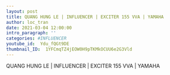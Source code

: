 ```yaml
---
layout: post
title: QUANG HUNG LE | INFLUENCER | EXCITER 155 VVA | YAMAHA
author: loc_tran
date: 2021-03-04 12:00:00
intro_paragraph: ''
categories: #INFLUENCER
youtube_id:  Ydu_fQGt9DE
thumbnail_ID:  1YFCmqTZ4jEOW0H9pTKMkOCUU6e2G3Vld
---
```

QUANG HUNG LE | INFLUENCER | EXCITER 155 VVA | YAMAHA
